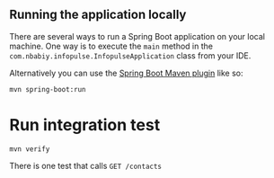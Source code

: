## Running the application locally

There are several ways to run a Spring Boot application on your local machine. One way is to execute the `main` method in the `com.nbabiy.infopulse.InfopulseApplication` class from your IDE.

Alternatively you can use the [Spring Boot Maven plugin](https://docs.spring.io/spring-boot/docs/current/reference/html/build-tool-plugins-maven-plugin.html) like so:

```shell
mvn spring-boot:run
```

# Run integration test

```shell
mvn verify
```

There is one test that calls `GET /contacts`